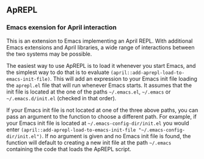 <!-- TITLE/ -->

## ApREPL

<!-- /TITLE -->

### Emacs exension for April interaction

This is an extension to Emacs implementing an April REPL. With additional Emacs extensions and April libraries, a wide range of interactions between the two systems may be possible.

The easiest way to use ApREPL is to load it whenever you start Emacs, and the simplest way to do that is to evaluate `(april::add-aprepl-load-to-emacs-init-file)`. This will add an expression to your Emacs init file loading the `aprepl.el` file that will run whenever Emacs starts. It assumes that the init file is located at the one of the paths `~/.emacs.el`, `~/.emacs` or `~/.emacs.d/init.el` (checked in that order).

If your Emacs init file is not located at one of the three above paths, you can pass an argument to the function to choose a different path. For example, if your Emacs init file is located at `~/.emacs-config-dir/init.el` you would enter `(april::add-aprepl-load-to-emacs-init-file "~/.emacs-config-dir/init.el")`. If no argument is given and no Emacs init file is found, the function will default to creating a new init file at the path `~/.emacs` containing the code that loads the ApREPL script.